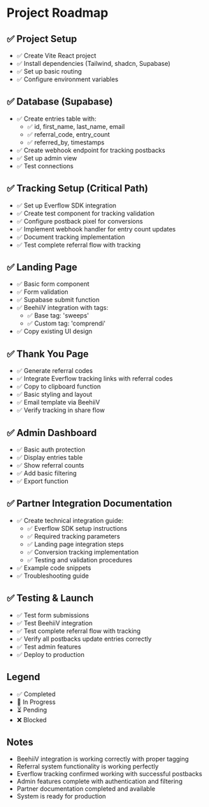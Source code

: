 
# Project Roadmap

## ✅ Project Setup
- ✅ Create Vite React project
- ✅ Install dependencies (Tailwind, shadcn, Supabase)
- ✅ Set up basic routing
- ✅ Configure environment variables

## ✅ Database (Supabase)
- ✅ Create entries table with:
  - ✅ id, first_name, last_name, email
  - ✅ referral_code, entry_count
  - ✅ referred_by, timestamps
- ✅ Create webhook endpoint for tracking postbacks
- ✅ Set up admin view
- ✅ Test connections

## ✅ Tracking Setup (Critical Path)
- ✅ Set up Everflow SDK integration
- ✅ Create test component for tracking validation
- ✅ Configure postback pixel for conversions
- ✅ Implement webhook handler for entry count updates
- ✅ Document tracking implementation
- ✅ Test complete referral flow with tracking

## ✅ Landing Page
- ✅ Basic form component
- ✅ Form validation
- ✅ Supabase submit function
- ✅ BeehiiV integration with tags:
  - ✅ Base tag: 'sweeps'
  - ✅ Custom tag: 'comprendi'
- ✅ Copy existing UI design

## ✅ Thank You Page
- ✅ Generate referral codes
- ✅ Integrate Everflow tracking links with referral codes
- ✅ Copy to clipboard function
- ✅ Basic styling and layout
- ✅ Email template via BeehiiV
- ✅ Verify tracking in share flow

## ✅ Admin Dashboard
- ✅ Basic auth protection
- ✅ Display entries table
- ✅ Show referral counts
- ✅ Add basic filtering
- ✅ Export function

## ✅ Partner Integration Documentation
- ✅ Create technical integration guide:
  - ✅ Everflow SDK setup instructions
  - ✅ Required tracking parameters
  - ✅ Landing page integration steps
  - ✅ Conversion tracking implementation
  - ✅ Testing and validation procedures
- ✅ Example code snippets
- ✅ Troubleshooting guide

## ✅ Testing & Launch
- ✅ Test form submissions
- ✅ Test BeehiiV integration
- ✅ Test complete referral flow with tracking
- ✅ Verify all postbacks update entries correctly
- ✅ Test admin features
- ✅ Deploy to production

## Legend
- ✅ Completed
- 🔄 In Progress
- ⏳ Pending
- ❌ Blocked

## Notes
- BeehiiV integration is working correctly with proper tagging
- Referral system functionality is working perfectly
- Everflow tracking confirmed working with successful postbacks
- Admin features complete with authentication and filtering
- Partner documentation completed and available
- System is ready for production

